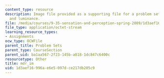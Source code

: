 ```yaml
---
content_type: resource
description: Image file provided as a supporting file for a problem set on illumination
  and luminance.
file: /media/courses/9-35-sensation-and-perception-spring-2009/1d3aef16996ae6e5097dce217db205c9_mdr_im.mat
file_type: application/octet-stream
learning_resource_types:
- Assignments
ocw_type: OCWFile
parent_title: Problem Sets
parent_type: CourseSection
parent_uid: ba1aa567-2f23-145b-a818-1dc847c6400c
resourcetype: Other
title: mdr_im
uid: 1d3aef16-996a-e6e5-097d-ce217db205c9
---
```

